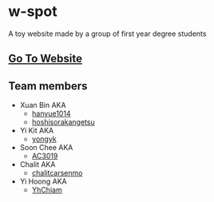 # w-spot
A toy website made by a group of first year degree students

## [Go To Website](https://hoshisorakangetsu.github.io/w-spot/html/index.html)

## Team members
- Xuan Bin AKA
  - [hanyue1014](https://github.com/hanyue1014)
  - [hoshisorakangetsu](https://github.com/hoshisorakangetsu)
- Yi Kit AKA
  - [yongyk](https://github.com/yongyk)
- Soon Chee AKA
  - [AC3019](https://github.com/AC3019)
- Chalit AKA
  - [chalitcarsenmo](https://github.com/chalitcarsenmo)
- Yi Hoong AKA
  - [YhChiam](https://github.com/YhChiam)
